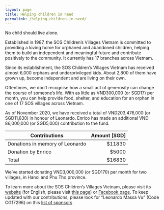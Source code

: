 ```yaml
---
layout: page
title: Helping children in need
permalink: /helping-children-in-need/
---
```



No child should live alone.

Established in 1987, the SOS Children’s Villages Vietnam is committed to providing a loving home for orphaned and abandoned children, helping them to build an independent and meaningful future and contribute positively to the community. It currently has 17 branches across Vietnam.

Since its establishment, the SOS Children’s Villages Vietnam has received almost 6,000 orphans and underprivileged kids. About 2,800 of them have grown up, become independent and are living on their own.

Oftentimes, we don’t recognise how a small act of generosity can change the course of someone’s life. With as little as VND300,000 (or SGD17) per month, you can help provide food, shelter, and education for an orphan in one of 17 SOS villages across Vietnam.

As of November 2020, we have received a total of VND203,476,000 (or SGD11,830) in honour of Leonardo. Enrico has made an additional VND 86,000,000 (or SGD5,000) contribution to the fund.

| Contributions   | Amount [SGD] |
|----------|-------:|
| Donations in memory of Leonardo | $11830 |
| Donation by Enrico |   $5000 |
| Total | $16830|

We’ve started donating VND3,000,000 (or SGD170) per month for two villages, in Hanoi and Phu Tho province.

To learn more about the SOS Children’s Villages Vietnam, please visit its [website](https://sosvietnam.org/) (for English, please visit [this page](https://www.sos-childrensvillages.org/where-we-help/asia/vietnam)) or [Facebook page](https://www.facebook.com/soschildrensvillagesVietnam/). To keep updated with our contributions, please look for “Leonardo Massa Vu” (Code CG17296) on this [list of sponsors](https://docs.google.com/spreadsheets/d/1OUOk-dDG_1M-iD0LmBQRAcoSqpdm4EW7xHhi7XHvU0Q/edit#gid=233536656)


<!-- This is the base Jekyll theme. You can find out more info about customizing your Jekyll theme, as well as basic Jekyll usage documentation at [jekyllrb.com](https://jekyllrb.com/)

You can find the source code for Minima at GitHub:
[jekyll][jekyll-organization] /
[minima](https://github.com/jekyll/minima)

You can find the source code for Jekyll at GitHub:
[jekyll][jekyll-organization] /
[jekyll](https://github.com/jekyll/jekyll)


[jekyll-organization]: https://github.com/jekyll -->
